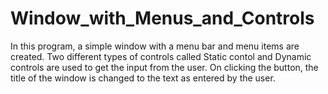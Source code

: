 # Window_with_Menus_and_Controls

In this program, a simple window with a menu bar and menu items are created.
Two different types of controls called Static contol and Dynamic controls are used to get the input from the user.
On clicking the button, the title of the window is changed to the text as entered by the user.

